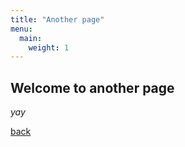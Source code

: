 ```yaml
---
title: "Another page"
menu:
  main:
    weight: 1
---
```

## Welcome to another page

_yay_

[back](../)
